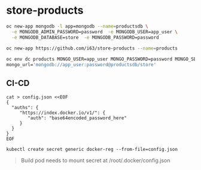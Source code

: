 # store-products

```sh
oc new-app mongodb -l app=mongodb --name=productsdb \
  -e MONGODB_ADMIN_PASSWORD=password  -e MONGODB_USER=app_user \
  -e MONGODB_DATABASE=store  -e MONGODB_PASSWORD=password
  
oc new-app https://github.com/i63/store-products --name=products

oc env dc products MONGO_USER=app_user MONGO_PASSWORD=password MONGO_SERVER=productsdb MONGO_PORT=27017 MONGO_DB=store \
mongo_url='mongodb://app_user:password@productsdb/store'

```


## CI-CD
```
cat > config.json <<EOF
{
  "auths": {
     "https://index.docker.io/v1/": {
		"auth": "base64encoded_password_here" 
     }
  }
} 
EOF
```
```
kubectl create secret generic docker-reg --from-file=config.json
```

> Build pod needs to mount secret at /root/.docker/config.json
